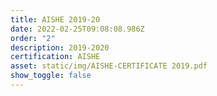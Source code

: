```yaml
---
title: AISHE 2019-20
date: 2022-02-25T09:08:08.986Z
order: "2"
description: 2019-2020
certification: AISHE
asset: static/img/AISHE-CERTIFICATE 2019.pdf
show_toggle: false
---
```

